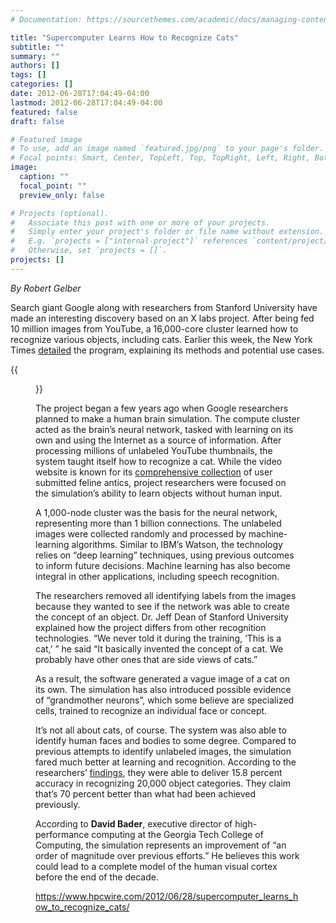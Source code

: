 ```yaml
---
# Documentation: https://sourcethemes.com/academic/docs/managing-content/

title: "Supercomputer Learns How to Recognize Cats"
subtitle: ""
summary: ""
authors: []
tags: []
categories: []
date: 2012-06-28T17:04:49-04:00
lastmod: 2012-06-28T17:04:49-04:00
featured: false
draft: false

# Featured image
# To use, add an image named `featured.jpg/png` to your page's folder.
# Focal points: Smart, Center, TopLeft, Top, TopRight, Left, Right, BottomLeft, Bottom, BottomRight.
image:
  caption: ""
  focal_point: ""
  preview_only: false

# Projects (optional).
#   Associate this post with one or more of your projects.
#   Simply enter your project's folder or file name without extension.
#   E.g. `projects = ["internal-project"]` references `content/project/deep-learning/index.md`.
#   Otherwise, set `projects = []`.
projects: []
---
```


*By Robert Gelber*

Search giant Google along with researchers from Stanford University have made an interesting discovery based on an X labs project. After being fed 10 million images from YouTube, a 16,000-core cluster learned how to recognize various objects, including cats. Earlier this week, the New York Times [detailed](https://www.nytimes.com/2012/06/26/technology/in-a-big-network-of-computers-evidence-of-machine-learning.html?pagewanted=1&_r=2) the program, explaining its methods and potential use cases.

{{<figure src="Cat_6_28.jpg">}}

The project began a few years ago when Google researchers planned to make a human brain simulation. The compute cluster acted as the brain’s neural network, tasked with learning on its own and using the Internet as a source of information. After processing millions of unlabeled YouTube thumbnails, the system taught itself how to recognize a cat.  While the video website is known for its [comprehensive collection](https://www.youtube.com/results?search_query=cats&oq=cats&gs_l=youtube.3..0l10.4047.4455.0.4566.4.4.0.0.0.0.65.213.4.4.0...0.0.HBHyajSkWPI) of user submitted feline antics, project researchers were focused on the simulation’s ability to learn objects without human input.

A 1,000-node cluster was the basis for the neural network, representing more than 1 billion connections. The unlabeled images were collected randomly and processed by machine-learning algorithms. Similar to IBM’s Watson, the technology relies on “deep learning” techniques, using previous outcomes to inform future decisions. Machine learning has also become integral in other applications, including speech recognition.

The researchers removed all identifying labels from the images because they wanted to see if the network was able to create the concept of an object. Dr. Jeff Dean of Stanford University explained how the project differs from other recognition technologies. “We never told it during the training, ‘This is a cat,’ ” he said “It basically invented the concept of a cat. We probably have other ones that are side views of cats.” 

As a result, the software generated a vague image of a cat on its own. The simulation has also introduced possible evidence of “grandmother neurons”, which some believe are specialized cells, trained to recognize an individual face or concept. 

It’s not all about cats, of course. The system was also able to identify human faces and bodies to some degree. Compared to previous attempts to identify unlabeled images, the simulation fared much better at learning and recognition. According to the researchers’ [findings](https://static.googleusercontent.com/external_content/untrusted_dlcp/research.google.com/en/us/archive/unsupervised_icml2012.pdf), they were able to deliver 15.8 percent accuracy in recognizing 20,000 object categories.  They claim that’s 70 percent better than what had been achieved previously.

According to **David Bader**, executive director of high-performance computing at the Georgia Tech College of Computing, the simulation represents an improvement of “an order of magnitude over previous efforts.” He believes this work could lead to a complete model of the human visual cortex before the end of the decade.

https://www.hpcwire.com/2012/06/28/supercomputer_learns_how_to_recognize_cats/
